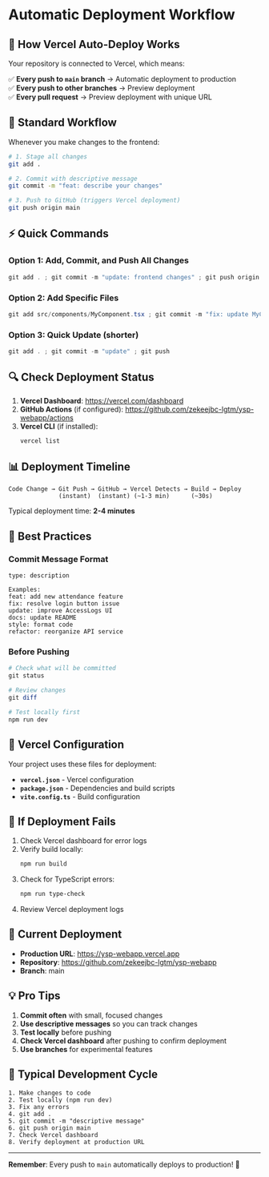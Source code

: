 # Automatic Deployment Workflow

## 🚀 How Vercel Auto-Deploy Works

Your repository is connected to Vercel, which means:

✅ **Every push to `main` branch** → Automatic deployment to production  
✅ **Every push to other branches** → Preview deployment  
✅ **Every pull request** → Preview deployment with unique URL  

## 📝 Standard Workflow

Whenever you make changes to the frontend:

```bash
# 1. Stage all changes
git add .

# 2. Commit with descriptive message
git commit -m "feat: describe your changes"

# 3. Push to GitHub (triggers Vercel deployment)
git push origin main
```

## ⚡ Quick Commands

### Option 1: Add, Commit, and Push All Changes
```powershell
git add . ; git commit -m "update: frontend changes" ; git push origin main
```

### Option 2: Add Specific Files
```powershell
git add src/components/MyComponent.tsx ; git commit -m "fix: update MyComponent" ; git push origin main
```

### Option 3: Quick Update (shorter)
```powershell
git add . ; git commit -m "update" ; git push
```

## 🔍 Check Deployment Status

1. **Vercel Dashboard**: https://vercel.com/dashboard
2. **GitHub Actions** (if configured): https://github.com/zekeejbc-lgtm/ysp-webapp/actions
3. **Vercel CLI** (if installed):
   ```bash
   vercel list
   ```

## 📊 Deployment Timeline

```
Code Change → Git Push → GitHub → Vercel Detects → Build → Deploy
              (instant)  (instant) (~1-3 min)      (~30s)
```

Typical deployment time: **2-4 minutes**

## 🎯 Best Practices

### Commit Message Format
```
type: description

Examples:
feat: add new attendance feature
fix: resolve login button issue
update: improve AccessLogs UI
docs: update README
style: format code
refactor: reorganize API service
```

### Before Pushing
```powershell
# Check what will be committed
git status

# Review changes
git diff

# Test locally first
npm run dev
```

## 🔧 Vercel Configuration

Your project uses these files for deployment:

- **`vercel.json`** - Vercel configuration
- **`package.json`** - Dependencies and build scripts
- **`vite.config.ts`** - Build configuration

## 🚨 If Deployment Fails

1. Check Vercel dashboard for error logs
2. Verify build locally:
   ```bash
   npm run build
   ```
3. Check for TypeScript errors:
   ```bash
   npm run type-check
   ```
4. Review Vercel deployment logs

## 📱 Current Deployment

- **Production URL**: https://ysp-webapp.vercel.app
- **Repository**: https://github.com/zekeejbc-lgtm/ysp-webapp
- **Branch**: main

## 💡 Pro Tips

1. **Commit often** with small, focused changes
2. **Use descriptive messages** so you can track changes
3. **Test locally** before pushing
4. **Check Vercel dashboard** after pushing to confirm deployment
5. **Use branches** for experimental features

## 🔄 Typical Development Cycle

```
1. Make changes to code
2. Test locally (npm run dev)
3. Fix any errors
4. git add .
5. git commit -m "descriptive message"
6. git push origin main
7. Check Vercel dashboard
8. Verify deployment at production URL
```

---

**Remember**: Every push to `main` automatically deploys to production! 🚀
